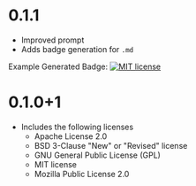 # 0.1.1

- Improved prompt
- Adds badge generation for `.md`

Example Generated Badge:
[![MIT license](https://img.shields.io/badge/license-MIT-blue)](https://opensource.org/licenses/MIT)

# 0.1.0+1

- Includes the following licenses
  - Apache License 2.0
  - BSD 3-Clause "New" or "Revised" license
  - GNU General Public License (GPL)
  - MIT license
  - Mozilla Public License 2.0
